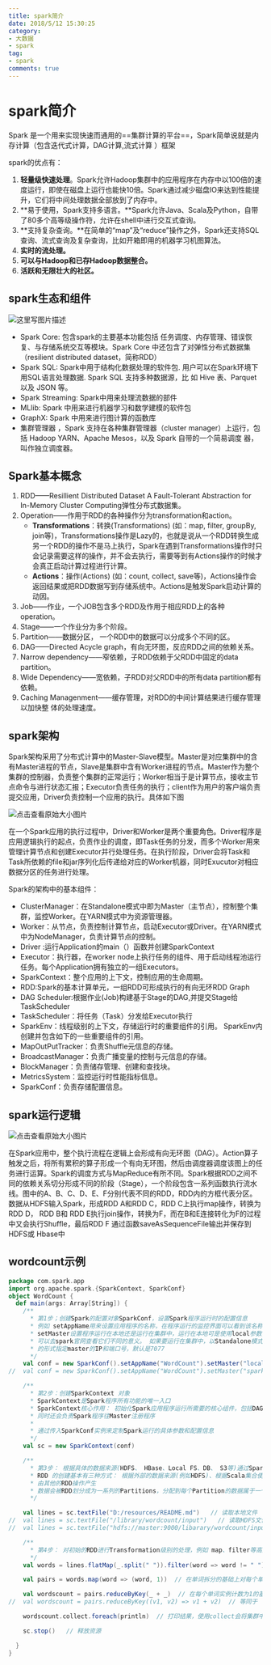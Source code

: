 ```yaml
---
title: spark简介
date: 2018/5/12 15:30:25
category:
- 大数据
- spark
tag:
- spark
comments: true  
---
```


# spark简介

Spark 是一个用来实现快速而通用的==集群计算的平台==，Spark简单说就是内存计算（包含迭代式计算，DAG计算,流式计算 ）框架

spark的优点有：

1. **轻量级快速处理**。Spark允许Hadoop集群中的应用程序在内存中以100倍的速度运行，即使在磁盘上运行也能快10倍。Spark通过减少磁盘IO来达到性能提升，它们将中间处理数据全部放到了内存中。
2. **易于使用，Spark支持多语言。**Spark允许Java、Scala及Python，自带了80多个高等级操作符，允许在shell中进行交互式查询。
3. **支持复杂查询。**在简单的“map”及“reduce”操作之外，Spark还支持SQL查询、流式查询及复杂查询，比如开箱即用的机器学习机图算法。
4. **实时的流处理。**
5. **可以与Hadoop和已存Hadoop数据整合。**
6. **活跃和无限壮大的社区。**



## spark生态和组件

![这里写图片描述](https://img-blog.csdn.net/20171023112923566?watermark/2/text/aHR0cDovL2Jsb2cuY3Nkbi5uZXQvQ19GdUw=/font/5a6L5L2T/fontsize/400/fill/I0JBQkFCMA==/dissolve/70/gravity/SouthEast)

- Spark Core: 包含spark的主要基本功能包括 任务调度、内存管理、错误恢复、与存储系统交互等模块。Spark Core 中还包含了对弹性分布式数据集（resilient distributed dataset，简称RDD）
- Spark SQL: Spark中用于结构化数据处理的软件包. 用户可以在Spark环境下用SQL语言处理数据. Spark SQL 支持多种数据源，比 如 Hive 表、Parquet 以及 JSON 等。
- Spark Streaming: Spark中用来处理流数据的部件 
- MLlib: Spark 中用来进行机器学习和数学建模的软件包 
- GraphX: Spark 中用来进行图计算的函数库 
- 集群管理器 ，Spark 支持在各种集群管理器（cluster manager）上运行，包括 Hadoop YARN、Apache Mesos，以及 Spark 自带的一个简易调度 器，叫作独立调度器。

## Spark基本概念

1. RDD——Resillient Distributed Dataset A Fault-Tolerant Abstraction for In-Memory Cluster Computing弹性分布式数据集。
2. Operation——作用于RDD的各种操作分为transformation和action。
   - **Transformations**：转换(Transformations) (如：map, filter, groupBy, join等)，Transformations操作是Lazy的，也就是说从一个RDD转换生成另一个RDD的操作不是马上执行，Spark在遇到Transformations操作时只会记录需要这样的操作，并不会去执行，需要等到有Actions操作的时候才会真正启动计算过程进行计算。
   - **Actions**：操作(Actions) (如：count, collect, save等)，Actions操作会返回结果或把RDD数据写到存储系统中。Actions是触发Spark启动计算的动因。
3. Job——作业，一个JOB包含多个RDD及作用于相应RDD上的各种operation。
4. Stage——一个作业分为多个阶段。
5. Partition——数据分区， 一个RDD中的数据可以分成多个不同的区。
6. DAG——Directed Acycle graph，有向无环图，反应RDD之间的依赖关系。
7. Narrow dependency——窄依赖，子RDD依赖于父RDD中固定的data partition。
8. Wide Dependency——宽依赖，子RDD对父RDD中的所有data partition都有依赖。
9. Caching Managenment——缓存管理，对RDD的中间计算结果进行缓存管理以加快整 体的处理速度。

## spark架构

Spark架构采用了分布式计算中的Master-Slave模型。Master是对应集群中的含有Master进程的节点，Slave是集群中含有Worker进程的节点。Master作为整个集群的控制器，负责整个集群的正常运行；Worker相当于是计算节点，接收主节点命令与进行状态汇报；Executor负责任务的执行；client作为用户的客户端负责提交应用，Driver负责控制一个应用的执行。具体如下图

![点击查看原始大小图片](http://dl2.iteye.com/upload/attachment/0109/5772/08f9d15b-10ea-3486-b6c9-a65809e27b0b.png)

在一个Spark应用的执行过程中，Driver和Worker是两个重要角色。Driver程序是应用逻辑执行的起点，负责作业的调度，即Task任务的分发，而多个Worker用来管理计算节点和创建Executor并行处理任务。在执行阶段，Driver会将Task和Task所依赖的file和jar序列化后传递给对应的Worker机器，同时Exucutor对相应数据分区的任务进行处理。

Spark的架构中的基本组件：

- ClusterManager：在Standalone模式中即为Master（主节点），控制整个集群，监控Worker。在YARN模式中为资源管理器。
- Worker：从节点，负责控制计算节点，启动Executor或Driver。在YARN模式中为NodeManager，负责计算节点的控制。
- Driver :运行Application的main（）函数并创建SparkContext
- Executor：执行器，在worker node上执行任务的组件、用于启动线程池运行任务。每个Application拥有独立的一组Executors。
- SparkContext：整个应用的上下文，控制应用的生命周期。
- RDD:Spark的基本计算单元，一组RDD可形成执行的有向无环RDD Graph
- DAG Scheduler:根据作业(Job)构建基于Stage的DAG,并提交Stage给TaskScheduler
- TaskScheduler：将任务（Task）分发给Executor执行
- SparkEnv：线程级别的上下文，存储运行时的重要组件的引用。 SparkEnv内创建并包含如下的一些重要组件的引用。
- MapOutPutTracker：负责Shuffle元信息的存储。
- BroadcastManager：负责广播变量的控制与元信息的存储。
- BlockManager：负责储存管理、创建和查找块。
- MetricsSystem：监控运行时性能指标信息。
- SparkConf：负责存储配置信息。

## spark运行逻辑

![点击查看原始大小图片](http://dl2.iteye.com/upload/attachment/0109/5774/5fce0961-1030-3805-b649-acafae85170b.png)

在Spark应用中，整个执行流程在逻辑上会形成有向无环图（DAG）。Action算子触发之后，将所有累积的算子形成一个有向无环图，然后由调度器调度该图上的任务进行运算。Spark的调度方式与MapReduce有所不同。Spark根据RDD之间不同的依赖关系切分形成不同的阶段（Stage），一个阶段包含一系列函数执行流水线。图中的A、B、C、D、E、F分别代表不同的RDD，RDD内的方框代表分区。数据从HDFS输入Spark，形成RDD A和RDD C，RDD C上执行map操作，转换为RDD D， RDD B和 RDD E执行join操作，转换为F，而在B和E连接转化为F的过程中又会执行Shuffle，最后RDD F 通过函数saveAsSequenceFile输出并保存到HDFS或 Hbase中

## wordcount示例

``` scala
package com.spark.app
import org.apache.spark.{SparkContext, SparkConf}
object WordCount {
  def main(args: Array[String]) {
    /**
      * 第1步；创建Spark的配置对象SparkConf，设置Spark程序运行时的配置信息
      * 例如 setAppName用来设置应用程序的名称，在程序运行的监控界面可以看到该名称，
      * setMaster设置程序运行在本地还是运行在集群中，运行在本地可是使用local参数，也可以使用local[K]/local[*],
      * 可以去spark官网查看它们不同的意义。 如果要运行在集群中，以Standalone模式运行的话，需要使用spark://HOST:PORT
      * 的形式指定master的IP和端口号，默认是7077
      */
    val conf = new SparkConf().setAppName("WordCount").setMaster("local")
//  val conf = new SparkConf().setAppName("WordCount").setMaster("spark://master:7077")  // 运行在集群中

    /**
      * 第2步：创建SparkContext 对象
      * SparkContext是Spark程序所有功能的唯一入口
      * SparkContext核心作用： 初始化Spark应用程序运行所需要的核心组件，包括DAGScheduler、TaskScheduler、SchedulerBackend
      * 同时还会负责Spark程序往Master注册程序
      *
      * 通过传入SparkConf实例来定制Spark运行的具体参数和配置信息
      */
    val sc = new SparkContext(conf)

    /**
      * 第3步： 根据具体的数据来源(HDFS、 HBase、Local FS、DB、 S3等)通过SparkContext来创建RDD
      * RDD 的创建基本有三种方式： 根据外部的数据来源(例如HDFS)、根据Scala集合使用SparkContext的parallelize方法、
      * 由其他的RDD操作产生
      * 数据会被RDD划分成为一系列的Partitions，分配到每个Partition的数据属于一个Task的处理范畴
      */

    val lines = sc.textFile("D:/resources/README.md")   // 读取本地文件
//  val lines = sc.textFile("/library/wordcount/input")   // 读取HDFS文件，并切分成不同的Partition
//  val lines = sc.textFile("hdfs://master:9000/libarary/wordcount/input")  // 或者明确指明是从HDFS上获取数据

    /**
      * 第4步： 对初始的RDD进行Transformation级别的处理，例如 map、filter等高阶函数来进行具体的数据计算
      */
    val words = lines.flatMap(_.split(" ")).filter(word => word != " ")  // 拆分单词，并过滤掉空格，当然还可以继续进行过滤，如去掉标点符号

    val pairs = words.map(word => (word, 1))  // 在单词拆分的基础上对每个单词实例计数为1, 也就是 word => (word, 1)

    val wordscount = pairs.reduceByKey(_ + _)  // 在每个单词实例计数为1的基础之上统计每个单词在文件中出现的总次数, 即key相同的value相加
//  val wordscount = pairs.reduceByKey((v1, v2) => v1 + v2)  // 等同于

    wordscount.collect.foreach(println)  // 打印结果，使用collect会将集群中的数据收集到当前运行drive的机器上，需要保证单台机器能放得下所有数据

    sc.stop()   // 释放资源

  }
}
```

